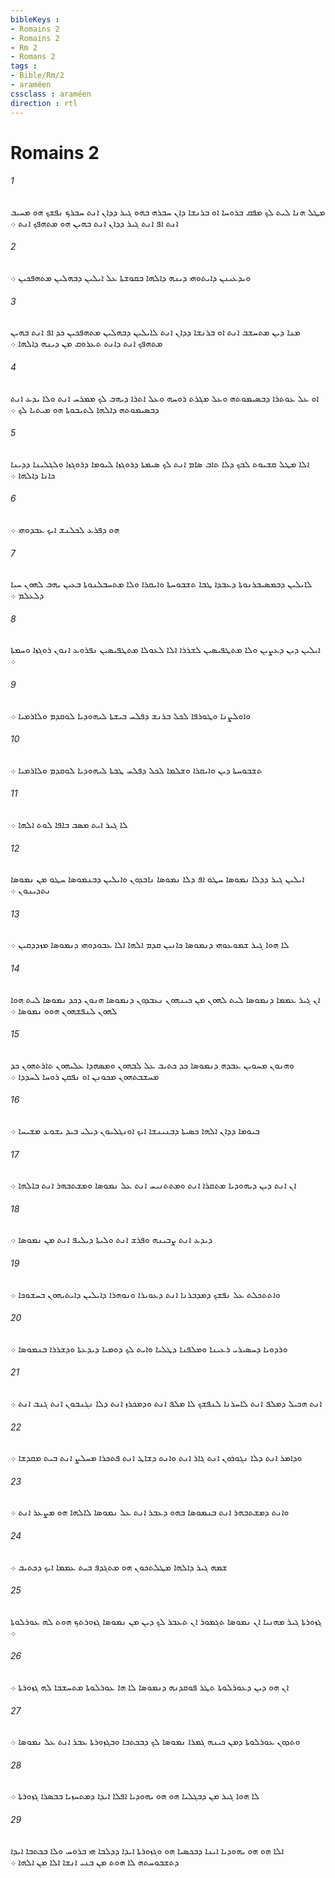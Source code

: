 ```yaml
---
bibleKeys : 
- Romains 2
- Romains 2
- Rm 2
- Romans 2
tags : 
- Bible/Rm/2
- araméen
cssclass : araméen
direction : rtl
---
```


# Romains 2

###### 1
ܡܛܠ ܗܢܐ ܠܝܬ ܠܟ ܡܦܩ ܒܪܘܚܐ ܐܘ ܒܪܢܫܐ ܕܐܢ ܚܒܪܗ ܒܗܘ ܓܝܪ ܕܕܐܢ ܐܢܬ ܚܒܪܟ ܢܦܫܟ ܗܘ ܡܚܝܒ ܐܢܬ ܐܦ ܐܢܬ ܓܝܪ ܕܕܐܢ ܐܢܬ ܒܗܝܢ ܗܘ ܡܬܗܦܟ ܐܢܬ ܀
###### 2
ܘܝܕܥܝܢܢ ܕܐܝܬܘܗܝ ܕܝܢܗ ܕܐܠܗܐ ܒܩܘܫܬܐ ܥܠ ܐܝܠܝܢ ܕܒܗܠܝܢ ܡܬܗܦܟܝܢ ܀
###### 3
ܡܢܐ ܕܝܢ ܡܬܚܫܒ ܐܢܬ ܐܘ ܒܪܢܫܐ ܕܕܐܢ ܐܢܬ ܠܐܝܠܝܢ ܕܒܗܠܝܢ ܡܬܗܦܟܝܢ ܟܕ ܐܦ ܐܢܬ ܒܗܝܢ ܡܬܗܦܟ ܐܢܬ ܕܐܢܬ ܬܥܪܘܩ ܡܢ ܕܝܢܗ ܕܐܠܗܐ ܀
###### 4
ܐܘ ܥܠ ܥܘܬܪܐ ܕܒܤܝܡܘܬܗ ܘܥܠ ܡܓܪܬ ܪܘܚܗ ܘܥܠ ܐܬܪܐ ܕܝܗܒ ܠܟ ܡܡܪܚ ܐܢܬ ܘܠܐ ܝܕܥ ܐܢܬ ܕܒܤܝܡܘܬܗ ܕܐܠܗܐ ܠܬܝܒܘܬܐ ܗܘ ܡܝܬܝܐ ܠܟ ܀
###### 5
ܐܠܐ ܡܛܠ ܩܫܝܘܬ ܠܒܟ ܕܠܐ ܬܐܒ ܤܐܡ ܐܢܬ ܠܟ ܤܝܡܬܐ ܕܪܘܓܙܐ ܠܝܘܡܐ ܕܪܘܓܙܐ ܘܠܓܠܝܢܐ ܕܕܝܢܐ ܟܐܢܐ ܕܐܠܗܐ ܀
###### 6
ܗܘ ܕܦܪܥ ܠܟܠܢܫ ܐܝܟ ܥܒܕܘܗܝ ܀
###### 7
ܠܐܝܠܝܢ ܕܒܡܤܝܒܪܢܘܬܐ ܕܥܒܕܐ ܛܒܐ ܬܫܒܘܚܬܐ ܘܐܝܩܪܐ ܘܠܐ ܡܬܚܒܠܢܘܬܐ ܒܥܝܢ ܝܗܒ ܠܗܘܢ ܚܝܐ ܕܠܥܠܡ ܀
###### 8
ܐܝܠܝܢ ܕܝܢ ܕܥܨܝܢ ܘܠܐ ܡܬܛܦܝܤܝܢ ܠܫܪܪܐ ܐܠܐ ܠܥܘܠܐ ܡܬܛܦܝܤܝܢ ܢܦܪܘܥ ܐܢܘܢ ܪܘܓܙܐ ܘܚܡܬܐ ܀
###### 9
ܘܐܘܠܨܢܐ ܘܛܘܪܦܐ ܠܟܠ ܒܪܢܫ ܕܦܠܚ ܒܝܫܬܐ ܠܝܗܘܕܝܐ ܠܘܩܕܡ ܘܠܐܪܡܝܐ ܀
###### 10
ܬܫܒܘܚܬܐ ܕܝܢ ܘܐܝܩܪܐ ܘܫܠܡܐ ܠܟܠ ܕܦܠܚ ܛܒܬܐ ܠܝܗܘܕܝܐ ܠܘܩܕܡ ܘܠܐܪܡܝܐ ܀
###### 11
ܠܐ ܓܝܪ ܐܝܬ ܡܤܒ ܒܐܦܐ ܠܘܬ ܐܠܗܐ ܀
###### 12
ܐܝܠܝܢ ܓܝܪ ܕܕܠܐ ܢܡܘܤܐ ܚܛܘ ܐܦ ܕܠܐ ܢܡܘܤܐ ܢܐܒܕܘܢ ܘܐܝܠܝܢ ܕܒܢܡܘܤܐ ܚܛܘ ܡܢ ܢܡܘܤܐ ܢܬܕܝܢܘܢ ܀
###### 13
ܠܐ ܗܘܐ ܓܝܪ ܫܡܘܥܘܗܝ ܕܢܡܘܤܐ ܟܐܢܝܢ ܩܕܡ ܐܠܗܐ ܐܠܐ ܥܒܘܕܘܗܝ ܕܢܡܘܤܐ ܡܙܕܕܩܝܢ ܀
###### 14
ܐܢ ܓܝܪ ܥܡܡܐ ܕܢܡܘܤܐ ܠܝܬ ܠܗܘܢ ܡܢ ܟܝܢܗܘܢ ܢܥܒܕܘܢ ܕܢܡܘܤܐ ܗܢܘܢ ܕܟܕ ܢܡܘܤܐ ܠܝܬ ܗܘܐ ܠܗܘܢ ܠܢܦܫܗܘܢ ܗܘܘ ܢܡܘܤܐ ܀
###### 15
ܘܗܢܘܢ ܡܚܘܝܢ ܥܒܕܗ ܕܢܡܘܤܐ ܟܕ ܟܬܝܒ ܥܠ ܠܒܗܘܢ ܘܡܤܗܕܐ ܥܠܝܗܘܢ ܬܐܪܬܗܘܢ ܟܕ ܡܚܫܒܬܗܘܢ ܡܟܘܢܢ ܐܘ ܢܦܩܢ ܪܘܚܐ ܠܚܕܕܐ ܀
###### 16
ܒܝܘܡܐ ܕܕܐܢ ܐܠܗܐ ܟܤܝܬܐ ܕܒܢܝܢܫܐ ܐܝܟ ܐܘܢܓܠܝܘܢ ܕܝܠܝ ܒܝܕ ܝܫܘܥ ܡܫܝܚܐ ܀
###### 17
ܐܢ ܐܢܬ ܕܝܢ ܕܝܗܘܕܝܐ ܡܬܩܪܐ ܐܢܬ ܘܡܬܬܢܝܚ ܐܢܬ ܥܠ ܢܡܘܤܐ ܘܡܫܬܒܗܪ ܐܢܬ ܒܐܠܗܐ ܀
###### 18
ܕܝܕܥ ܐܢܬ ܨܒܝܢܗ ܘܦܪܫ ܐܢܬ ܘܠܝܬܐ ܕܝܠܝܦ ܐܢܬ ܡܢ ܢܡܘܤܐ ܀
###### 19
ܘܐܬܬܟܠܬ ܥܠ ܢܦܫܟ ܕܡܕܒܪܢܐ ܐܢܬ ܕܥܘܝܪܐ ܘܢܘܗܪܐ ܕܐܝܠܝܢ ܕܐܝܬܝܗܘܢ ܒܚܫܘܟܐ ܀
###### 20
ܘܪܕܘܝܐ ܕܚܤܝܪܝ ܪܥܝܢܐ ܘܡܠܦܢܐ ܕܛܠܝܐ ܘܐܝܬ ܠܟ ܕܘܡܝܐ ܕܝܕܥܬܐ ܘܕܫܪܪܐ ܒܢܡܘܤܐ ܀
###### 21
ܐܢܬ ܗܟܝܠ ܕܡܠܦ ܐܢܬ ܠܐܚܪܢܐ ܠܢܦܫܟ ܠܐ ܡܠܦ ܐܢܬ ܘܕܡܟܪܙ ܐܢܬ ܕܠܐ ܢܓܢܒܘܢ ܐܢܬ ܓܢܒ ܐܢܬ ܀
###### 22
ܘܕܐܡܪ ܐܢܬ ܕܠܐ ܢܓܘܪܘܢ ܐܢܬ ܓܐܪ ܐܢܬ ܘܐܢܬ ܕܫܐܛ ܐܢܬ ܦܬܟܪܐ ܡܚܠܨ ܐܢܬ ܒܝܬ ܡܩܕܫܐ ܀
###### 23
ܘܐܢܬ ܕܡܫܬܒܗܪ ܐܢܬ ܒܢܡܘܤܐ ܒܗܘ ܕܥܒܪ ܐܢܬ ܥܠ ܢܡܘܤܐ ܠܐܠܗܐ ܗܘ ܡܨܥܪ ܐܢܬ ܀
###### 24
ܫܡܗ ܓܝܪ ܕܐܠܗܐ ܡܛܠܬܟܘܢ ܗܘ ܡܬܓܕܦ ܒܝܬ ܥܡܡܐ ܐܝܟ ܕܟܬܝܒ ܀
###### 25
ܓܙܘܪܬܐ ܓܝܪ ܡܗܢܝܐ ܐܢ ܢܡܘܤܐ ܬܓܡܘܪ ܐܢ ܬܥܒܪ ܠܟ ܕܝܢ ܡܢ ܢܡܘܤܐ ܓܙܘܪܬܟ ܗܘܬ ܠܗ ܥܘܪܠܘܬܐ ܀
###### 26
ܐܢ ܗܘ ܕܝܢ ܕܥܘܪܠܘܬܐ ܬܛܪ ܦܘܩܕܢܗ ܕܢܡܘܤܐ ܠܐ ܗܐ ܥܘܪܠܘܬܐ ܡܬܚܫܒܐ ܠܗ ܓܙܘܪܬܐ ܀
###### 27
ܘܬܕܘܢ ܥܘܪܠܘܬܐ ܕܡܢ ܟܝܢܗ ܓܡܪܐ ܢܡܘܤܐ ܠܟ ܕܒܟܬܒܐ ܘܒܓܙܘܪܬܐ ܥܒܪ ܐܢܬ ܥܠ ܢܡܘܤܐ ܀
###### 28
ܠܐ ܗܘܐ ܓܝܪ ܡܢ ܕܒܓܠܝܐ ܗܘ ܗܘ ܝܗܘܕܝܐ ܐܦܠܐ ܐܝܕܐ ܕܡܬܚܙܝܐ ܒܒܤܪܐ ܓܙܘܪܬܐ ܀
###### 29
ܐܠܐ ܗܘ ܗܘ ܝܗܘܕܝܐ ܐܝܢܐ ܕܒܟܤܝܐ ܗܘ ܘܓܙܘܪܬܐ ܐܝܕܐ ܕܕܠܒܐ ܗܝ ܒܪܘܚ ܘܠܐ ܒܟܬܒܐ ܐܝܕܐ ܕܬܫܒܘܚܬܗ ܠܐ ܗܘܬ ܡܢ ܒܢܝ ܐܢܫܐ ܐܠܐ ܡܢ ܐܠܗܐ ܀
